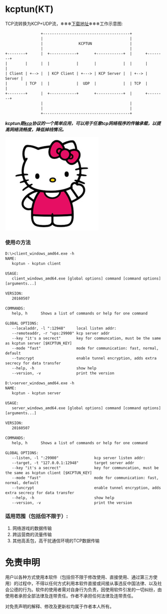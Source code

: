 # kcptun(KT)
TCP流转换为KCP+UDP流，❄❄❄[下载地址](https://github.com/xtaci/kcptun/releases/latest)❄❄❄工作示意图:      
```
                +---------------------------------------+
                |                                       |
                |                KCPTUN                 |
                |                                       |
+--------+      |  +------------+       +------------+  |      +--------+
|        |      |  |            |       |            |  |      |        |
| Client | +--> |  | KCP Client | +---> | KCP Server |  | +--> | Server |
|        | TCP  |  |            |  UDP  |            |  | TCP  |        |
+--------+      |  +------------+       +------------+  |      +--------+
                |                                       |
                |                                       |
                +---------------------------------------+
```
***kcptun是[kcp](https://github.com/skywind3000/kcp)协议的一个简单应用，可以用于任意tcp网络程序的传输承载，以提高网络流畅度，降低掉线情况。***   

<img src="kitty.jpg" style="width: 300px;"/>

### 使用の方法
```
D:\>client_windows_amd64.exe -h
NAME:
   kcptun - kcptun client

USAGE:
   client_windows_amd64.exe [global options] command [command options] [arguments...]

VERSION:
   20160507

COMMANDS:
   help, h      Shows a list of commands or help for one command

GLOBAL OPTIONS:
   --localaddr, -l ":12948"     local listen addr:
   --remoteaddr, -r "vps:29900" kcp server addr
   --key "it's a secrect"       key for communcation, must be the same as kcptun server [$KCPTUN_KEY]
   --mode "fast"                mode for communication: fast, normal, default
   --tuncrypt                   enable tunnel encryption, adds extra secrecy for data transfer
   --help, -h                   show help
   --version, -v                print the version

D:\>server_windows_amd64.exe -h
NAME:
   kcptun - kcptun server

USAGE:
   server_windows_amd64.exe [global options] command [command options] [arguments...]

VERSION:
   20160507

COMMANDS:
   help, h      Shows a list of commands or help for one command

GLOBAL OPTIONS:
   --listen, -l ":29900"                kcp server listen addr:
   --target, -t "127.0.0.1:12948"       target server addr
   --key "it's a secrect"               key for communcation, must be the same as kcptun client [$KCPTUN_KEY]
   --mode "fast"                        mode for communication: fast, normal, default
   --tuncrypt                           enable tunnel encryption, adds extra secrecy for data transfer
   --help, -h                           show help
   --version, -v                        print the version
```
### 适用范围（包括但不限于）:           
1. 网络游戏的数据传输        
2. 跨运营商的流量传输               
3. 其他高丢包，高干扰通信环境的TCP数据传输      

# 免责申明
用户以各种方式使用本软件（包括但不限于修改使用、直接使用、通过第三方使用）的过程中，不得以任何方式利用本软件直接或间接从事违反中国法律、以及社会公德的行为。软件的使用者需对自身行为负责，因使用软件引发的一切纠纷，由使用者承担全部法律及连带责任。作者不承担任何法律及连带责任。       

对免责声明的解释、修改及更新权均属于作者本人所有。
